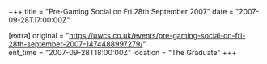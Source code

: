 +++
title = "Pre-Gaming Social on Fri 28th September 2007"
date = "2007-09-28T17:00:00Z"

[extra]
original = "https://uwcs.co.uk/events/pre-gaming-social-on-fri-28th-september-2007-1474488997279/"    
ent_time = "2007-09-28T18:00:00Z"
location = "The Graduate"
+++



